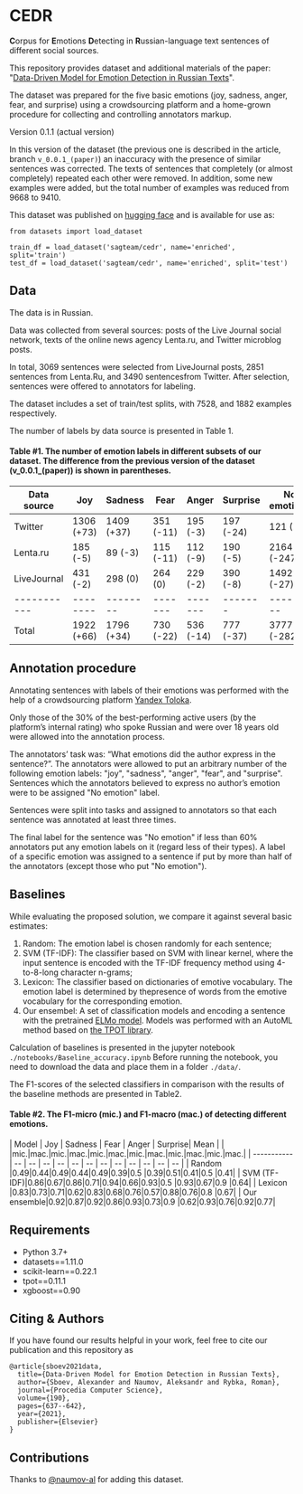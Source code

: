# CEDR
**C**orpus for **E**motions **D**etecting in **R**ussian-language text sentences of different social sources.

This repository provides dataset and additional materials of the paper: "[Data-Driven Model for Emotion Detection in Russian Texts](https://www.sciencedirect.com/science/article/pii/S1877050921013247)".

The dataset was prepared for the five basic emotions (joy, sadness, anger, fear, and surprise) using a crowdsourcing platform and a home-grown procedure for collecting and controlling annotators markup.

Version 0.1.1 (actual version)

In this version of the dataset (the previous one is described in the article, branch ```v_0.0.1_(paper)```) an inaccuracy with the presence of similar sentences was corrected. The texts of sentences that completely (or almost completely) repeated each other were removed. In addition, some new examples were added, but the total number of examples was reduced from 9668 to 9410.

This dataset was published on [hugging face](https://huggingface.co/datasets/sagteam/cedr) and is available for use as:

```
from datasets import load_dataset

train_df = load_dataset('sagteam/cedr', name='enriched', split='train')
test_df = load_dataset('sagteam/cedr', name='enriched', split='test')
```

Data
---
The data is in Russian.

Data was collected from several sources: posts of the Live Journal social network, texts of the online news agency Lenta.ru, and Twitter microblog posts.

In total, 3069 sentences were selected from LiveJournal posts, 2851 sentences from Lenta.Ru, and 3490 sentencesfrom Twitter. After selection, sentences were offered to annotators for labeling.

The dataset includes a set of train/test splits, with 7528, and 1882 examples respectively.

The number of labels by data source is presented in Table 1.

#### Table #1. The number of emotion labels in different subsets of our dataset. The difference from the previous version of the dataset (v_0.0.1_(paper)) is shown in parentheses.

| Data source |   Joy    | Sadness  |  Fear   | Anger   |Surprise |No emotions|Total sentences|
| ----------- | -------- | -------- | ------- | ------- | ------- | --------- | ------------- |
| Twitter     |1306 (+73)|1409 (+37)|351 (-11)|195 (-3) |197 (-24)| 121 (-8)  |  3490 (+60)   |
| Lenta.ru    | 185 (-5) |  89 (-3) |115 (-11)|112 (-9) |190 (-5) |2164 (-247)|  2851 (-280)  |
| LiveJournal | 431 (-2) | 298 (0)  |264 (0)  |229 (-2) |390 (-8) |1492 (-27) |  3069 (-38)   |
| ----------- | -------- | -------- | ------- | ------- | ------- | --------- | ------------- |
| Total       |1922 (+66)|1796 (+34)|730 (-22)|536 (-14)|777 (-37)|3777 (-282)|  9410 (-258)  |

Annotation procedure
---
Annotating sentences with labels of their emotions was performed with the help of a crowdsourcing platform [Yandex Toloka](https://yandex.ru/support/toloka/index.html?lang=en).

Only those of the 30% of the best-performing active users (by the platform’s internal rating) who spoke Russian and were over 18 years old were allowed into the annotation process.

The annotators’ task was: “What emotions did the author express in the sentence?”. The annotators were allowed to put an arbitrary number of the following emotion labels: "joy", "sadness", "anger", "fear", and "surprise".
Sentences which the annotators believed to express no author’s emotion were to be assigned "No emotion" label.

Sentences were split into tasks and assigned to annotators so that each sentence was annotated at least three times.

The final label for the sentence was "No emotion" if less than 60% annotators put any emotion labels on it (regard less of their types). A label of a specific emotion was assigned to a sentence if put by more than half of the annotators (except those who put "No emotion").

Baselines
---

While evaluating the proposed solution, we compare it against several basic estimates:
1. Random: The emotion label is chosen randomly for each sentence;
2. SVM (TF-IDF): The classifier based on SVM with linear kernel, where the input sentence is encoded with the TF-IDF frequency method using 4-to-8-long character n-grams;
3. Lexicon: The classifier based on dictionaries of emotive vocabulary. The emotion label is determined by thepresence of words from the emotive vocabulary for the corresponding emotion.
4. Our ensembel: A set of classification models and encoding a sentence with the pretrained [ELMo model](docs.deeppavlov.ai/en/master/features/pretrainedvectors.html#elmo). Models was performed with an AutoML method based on [the TPOT library](http://epistasislab.github.io/tpot/).  

Calculation of baselines is presented in the jupyter notebook ```./notebooks/Baseline_accuracy.ipynb``` Before running the notebook, you need to download the data and place them in a folder ```./data/```.

The F1-scores of the selected classifiers in comparison with the results of the baseline methods are presented in Table2.

#### Table #2. The F1-micro (mic.) and F1-macro (mac.) of detecting different emotions.

| Model       |   Joy   | Sadness |   Fear  |  Anger  | Surprise|  Mean   |
|             |mic.|mac.|mic.|mac.|mic.|mac.|mic.|mac.|mic.|mac.|mic.|mac.|
| ----------- | -- | -- | -- | -- | -- | -- | -- | -- | -- | -- | -- | -- |
| Random      |0.49|0.44|0.49|0.44|0.49|0.39|0.5 |0.39|0.51|0.41|0.5 |0.41|
| SVM (TF-IDF)|0.86|0.67|0.86|0.71|0.94|0.66|0.93|0.5 |0.93|0.67|0.9 |0.64|
| Lexicon     |0.83|0.73|0.71|0.62|0.83|0.68|0.76|0.57|0.88|0.76|0.8 |0.67|
| Our ensemble|0.92|0.87|0.92|0.86|0.93|0.73|0.9 |0.62|0.93|0.76|0.92|0.77|

Requirements
---
- Python 3.7+
- datasets==1.11.0
- scikit-learn==0.22.1
- tpot==0.11.1
- xgboost==0.90

Citing & Authors
---
If you have found our results helpful in your work, feel free to cite our publication and this repository as

```
@article{sboev2021data,
  title={Data-Driven Model for Emotion Detection in Russian Texts},
  author={Sboev, Alexander and Naumov, Aleksandr and Rybka, Roman},
  journal={Procedia Computer Science},
  volume={190},
  pages={637--642},
  year={2021},
  publisher={Elsevier}
}
```

Contributions
---
Thanks to [@naumov-al](https://github.com/naumov-al) for adding this dataset.
